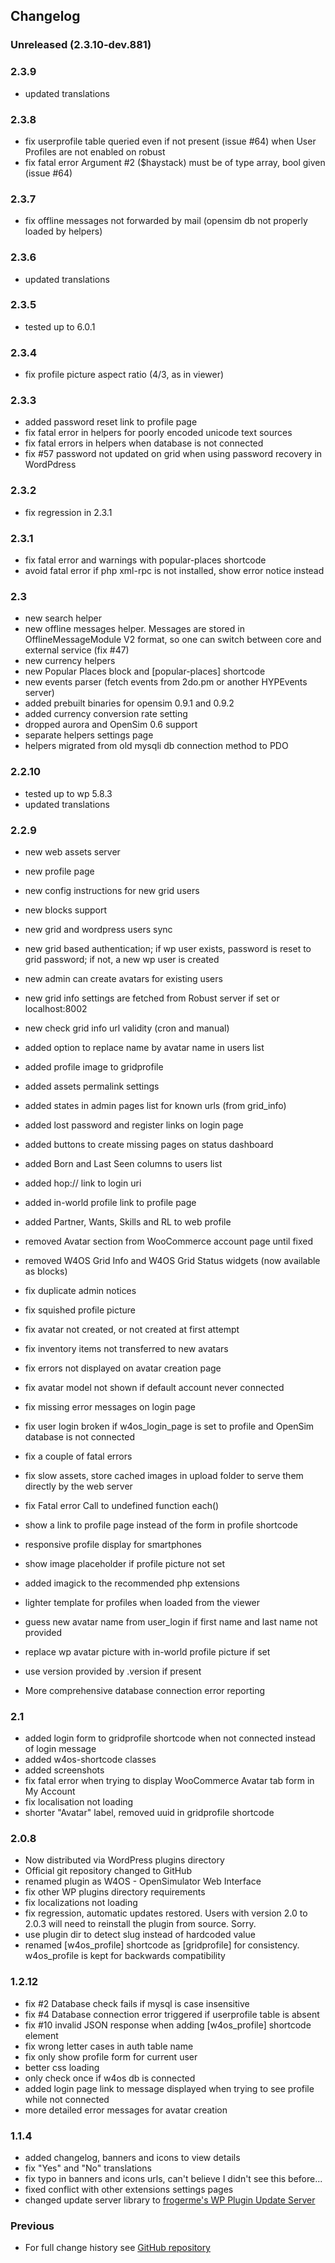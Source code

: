 ## Changelog

### Unreleased (2.3.10-dev.881)

### 2.3.9
- updated translations

### 2.3.8
- fix userprofile table queried even if not present (issue #64) when User Profiles are not enabled on robust
- fix fatal error Argument #2 ($haystack) must be of type array, bool given (issue #64)

### 2.3.7
- fix offline messages not forwarded by mail (opensim db not properly loaded by helpers)

### 2.3.6
- updated translations

### 2.3.5
- tested up to 6.0.1

### 2.3.4
- fix profile picture aspect ratio (4/3, as in viewer)

### 2.3.3
- added password reset link to profile page
- fix fatal error in helpers for poorly encoded unicode text sources
- fix fatal errors in helpers when database is not connected
- fix #57 password not updated on grid when using password recovery in WordPdress

### 2.3.2
- fix regression in 2.3.1

### 2.3.1
- fix fatal error and warnings with popular-places shortcode
- avoid fatal error if php xml-rpc is not installed, show error notice instead

### 2.3
- new search helper
- new offline messages helper. Messages are stored in OfflineMessageModule V2 format, so one can switch between core and external service (fix #47)
- new currency helpers
- new Popular Places block and [popular-places] shortcode
- new events parser (fetch events from 2do.pm or another HYPEvents server)
- added prebuilt binaries for opensim 0.9.1 and 0.9.2
- added currency conversion rate setting
- dropped aurora and OpenSim 0.6 support
- separate helpers settings page
- helpers migrated from old mysqli db connection method to PDO

### 2.2.10
- tested up to wp 5.8.3
- updated translations

### 2.2.9
- new web assets server
- new profile page
- new config instructions for new grid users
- new blocks support
- new grid and wordpress users sync
- new grid based authentication; if wp user exists, password is reset to grid password; if not, a new wp user is created
- new admin can create avatars for existing users
- new grid info settings are fetched from Robust server if set or localhost:8002
- new check grid info url validity (cron and manual)

- added option to replace name by avatar name in users list
- added profile image to gridprofile
- added assets permalink settings
- added states in admin pages list for known urls (from grid_info)
- added lost password and register links on login page
- added buttons to create missing pages on status dashboard
- added Born and Last Seen columns to users list
- added hop:// link to login uri
- added in-world profile link to profile page
- added Partner, Wants, Skills and RL to web profile

- removed Avatar section from WooCommerce account page until fixed
- removed W4OS Grid Info and W4OS Grid Status widgets (now available as blocks)
- fix duplicate admin notices
- fix squished profile picture
- fix avatar not created, or not created at first attempt
- fix inventory items not transferred to new avatars
- fix errors not displayed on avatar creation page
- fix avatar model not shown if default account never connected
- fix missing error messages on login page
- fix user login broken if w4os_login_page is set to profile and OpenSim database is not connected
- fix a couple of fatal errors
- fix slow assets, store cached images in upload folder to serve them directly by the web server
- fix Fatal error Call to undefined function each()

- show a link to profile page instead of the form in profile shortcode
- responsive profile display for smartphones
- show image placeholder if profile picture not set
- added imagick to the recommended php extensions
- lighter template for profiles when loaded from the viewer
- guess new avatar name from user_login if first name and last name not provided
- replace wp avatar picture with in-world profile picture if set
- use version provided by .version if present
- More comprehensive database connection error reporting

### 2.1
- added login form to gridprofile shortcode when not connected instead of login message
- added w4os-shortcode classes
- added screenshots
- fix fatal error when trying to display  WooCommerce Avatar tab form in My Account
- fix localisation not loading
- shorter "Avatar" label, removed uuid in gridprofile shortcode

### 2.0.8
- Now distributed via WordPress plugins directory
- Official git repository changed to GitHub
- renamed plugin as W4OS - OpenSimulator Web Interface
- fix other WP plugins directory requirements
- fix localizations not loading
- fix regression, automatic updates restored. Users with version 2.0 to 2.0.3 will need to reinstall the plugin from source. Sorry.
- use plugin dir to detect slug instead of hardcoded value
- renamed [w4os_profile] shortcode as [gridprofile] for consistency. w4os_profile is kept for backwards compatibility

### 1.2.12
- fix #2 Database check fails if mysql is case insensitive
- fix #4  Database connection error triggered if userprofile table is absent
- fix #10 invalid JSON response when adding [w4os_profile] shortcode element
- fix wrong letter cases in auth table name
- fix only show profile form for current user
- better css loading
- only check once if w4os db is connected
- added login page link to message displayed when trying to see profile while not connected
- more detailed error messages for avatar creation

### 1.1.4
- added changelog, banners and icons to view details
- fix "Yes" and "No" translations
- fix typo in banners and icons urls, can't believe I didn't see this before...
- fixed conflict with other extensions settings pages
- changed update server library to [frogerme's WP Plugin Update Server](https://github.com/froger-me/wp-plugin-update-server)

### Previous
- For full change history see [GitHub repository](https://github.com/GuduleLapointe/w4os/commits/master)
